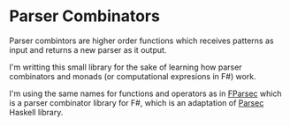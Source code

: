 Parser Combinators
==================
Parser combintors are higher order functions which receives patterns as input and returns a new parser as it output.

I'm writting this small library for the sake of learning how parser combinators and monads (or computational expresions in F#) work.

I'm using the same names for functions and operators as in [FParsec](http://www.quanttec.com/fparsec/) which is a parser combinator library for F#, which is an adaptation of [Parsec](http://www.haskell.org/haskellwiki/Parsec) Haskell library.
